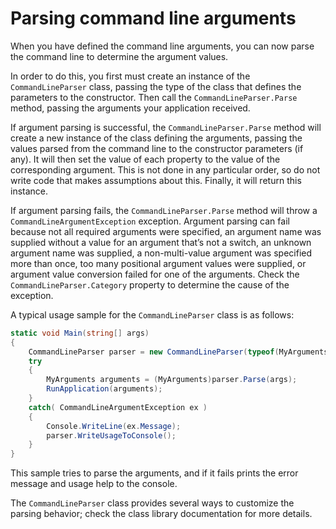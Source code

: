 # Parsing command line arguments

When you have defined the command line arguments, you can now parse the command line to determine the argument values.

In order to do this, you first must create an instance of the `CommandLineParser` class, passing the type of the class that defines the parameters to the constructor. Then call the `CommandLineParser.Parse` method, passing the arguments your application received.

If argument parsing is successful, the `CommandLineParser.Parse` method will create a new instance of the class defining the arguments, passing the values parsed from the command line to the constructor parameters (if any). It will then set the value of each property to the value of the corresponding argument. This is not done in any particular order, so do not write code that makes assumptions about this. Finally, it will return this instance.

If argument parsing fails, the `CommandLineParser.Parse` method will throw a `CommandLineArgumentException` exception. Argument parsing can fail because not all required arguments were specified, an argument name was supplied without a value for an argument that’s not a switch, an unknown argument name was supplied, a non-multi-value argument was specified more than once, too many positional argument values were supplied, or argument value conversion failed for one of the arguments. Check the `CommandLineParser.Category` property to determine the cause of the exception.

A typical usage sample for the `CommandLineParser` class is as follows:

```csharp
static void Main(string[] args)
{
    CommandLineParser parser = new CommandLineParser(typeof(MyArguments));
    try
    {
        MyArguments arguments = (MyArguments)parser.Parse(args);
        RunApplication(arguments);
    }
    catch( CommandLineArgumentException ex )
    {
        Console.WriteLine(ex.Message);
        parser.WriteUsageToConsole();
    }
}
```

This sample tries to parse the arguments, and if it fails prints the error message and usage help to the console.

The `CommandLineParser` class provides several ways to customize the parsing behavior; check the class library documentation for more details.
